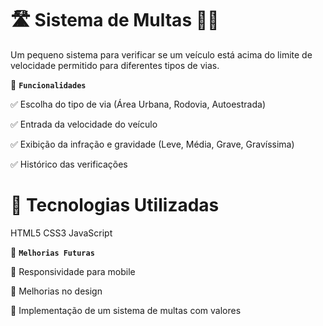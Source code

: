 # 🛣️ Sistema de Multas 🚗💨

Um pequeno sistema para verificar se um veículo está acima do limite de velocidade permitido para diferentes tipos de vias.

🎯 **`Funcionalidades`** 

✅ Escolha do tipo de via (Área Urbana, Rodovia, Autoestrada)

✅ Entrada da velocidade do veículo

✅ Exibição da infração e gravidade (Leve, Média, Grave, Gravíssima)

✅ Histórico das verificações

# 🚀 Tecnologias Utilizadas
HTML5
CSS3
JavaScript

📌 **`Melhorias Futuras`**

🔹 Responsividade para mobile

🔹 Melhorias no design

🔹 Implementação de um sistema de multas com valores
